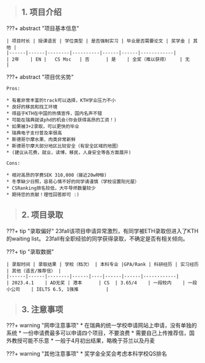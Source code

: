> ## **1. 项目介绍**

???+ abstract "项目基本信息" 

    | 项目时长 | 授课语言 | 学位类型 | 是否强制实习 | 毕业是否需要论文 | 奖学金 | 其他 |
    |------|------|--------|----------|------|------|------------|
    | 2年    | EN |   CS Msc   | 否      | 是    | 全奖（难以获得）    | 无          |

???+ abstract "项目优劣势" 

    Pros:
    
    * 有着非常丰富的track可以选择，KTH学业压力不小
    * 良好的移民和找工环境
    * 得益于KTH在中国的热情宣传，国内名声不错
    * 可能在瑞典就读phd的机会(你会获得高昂的工资！)
    * 如果被3+2录取，可以更快的毕业
    * 瑞典电子支付普及率很高
    * 斯德哥尔摩水果、肉类非常新鲜
    * 斯德哥尔摩大部分地区比较安全（有安全区域的地图）
    * (建议从花费，就业，读博，移民，人身安全等各方面展开)
    
    Cons:

    * 相对高昂的学费SEK 310,000（接近20wRMB)
    * 冬季缺少日照，容易心情不好的同学请谨慎（学校设置阳光屋）
    * CSRanking排名较低，大牛导师数量较少
    * 期待您的贡献！理性回答即可 :)

> ## **2. 项目录取**

???+ tip "录取偏好"
    23fall该项目申请异常激烈，有同学被ETH录取但进入了KTH的waiting list。
    23fall有全职经验的同学获得录取，不确定是否有相关倾向。

???+ tip "录取数据"

    | 录取时间 | 录取结果 | 学校（档次） | 本科专业 |GPA/Rank | 科研经历 | 实习经历 | 其他（语言/推荐信） |
    |------|------|--------|------|----|------|------|------------|
    | 2023.4.1    | AD无奖 | 港本      | CS  | 3.65/4    | 一段校内    | 一段小公司    | IELTS 6.5, 1强推          |


> ## **3. 注意事项**

???+ warning "网申注意事项"
    * 在瑞典的统一学校申请网站上申请，没有单独的系统
    * 一份申请费最多可以申请四个项目，不要浪费
    * 需要自己上传推荐信，国外教授可能不乐意
    * 一般于4月初出结果，略晚于芬兰以及丹麦

???+ warning "其他注意事项"
    * 奖学金全奖会考虑本科学校QS排名

